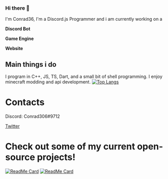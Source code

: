 ### Hi there 👋

I'm Conrad36, I'm a Discord.js Programmer and i am currently working on a 

**Discord Bot**

**Game Engine**

**Website**

## Main things i do

I program in C++, JS, TS, Dart, and a small bit of shell programming. 
I enjoy minecraft modding and api development. 
[![Top Langs](https://github-readme-stats.vercel.app/api/top-langs/?username=conrad36&layout=compact&theme=onedark&hide_border=true)](https://github.com/conrad36)

# Contacts 
Discord: Conrad306#9712

[Twitter](https://twitter.com/Conrad_306)

# Check out some of my current open-source projects!
[![ReadMe Card](https://github-readme-stats.vercel.app/api/pin/?username=conrad36&repo=phentixengine&theme=dark&hide_border=true)](https://github.com/Conrad36/PhentixEngine)
[![ReadMe Card](https://github-readme-stats.vercel.app/api/pin/?username=conrad36&repo=discord.cc&theme=dark&hide_border=true)](https://github.com/Conrad36/Discord.cc)
